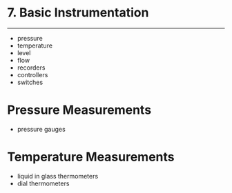 # 7. Basic Instrumentation
---

-	pressure
-	temperature
-	level
-	flow
-	recorders
-	controllers
-	switches

# Pressure Measurements
-	pressure gauges

# Temperature Measurements
-	liquid in glass thermometers
-	dial thermometers



